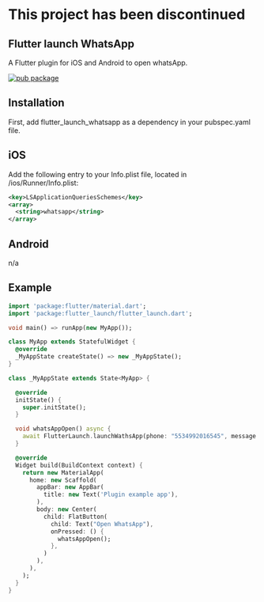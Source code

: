 # This project has been discontinued


## Flutter launch WhatsApp

A Flutter plugin for iOS and Android to open whatsApp.

[![pub package](https://img.shields.io/badge/pub-0.2.0-blue.svg)](https://pub.dartlang.org/packages/flutter_launch)

## Installation

First, add flutter_launch_whatsapp as a dependency in your pubspec.yaml file.

## iOS

Add the following entry to your Info.plist file, located in <project root>/ios/Runner/Info.plist:

````xml
<key>LSApplicationQueriesSchemes</key>
<array>
  <string>whatsapp</string>
</array>
````

## Android

n/a

## Example

````dart
import 'package:flutter/material.dart';
import 'package:flutter_launch/flutter_launch.dart';

void main() => runApp(new MyApp());

class MyApp extends StatefulWidget {
  @override
  _MyAppState createState() => new _MyAppState();
}

class _MyAppState extends State<MyApp> {

  @override
  initState() {
    super.initState();
  }

  void whatsAppOpen() async {
    await FlutterLaunch.launchWathsApp(phone: "5534992016545", message: "Hello");
  }

  @override
  Widget build(BuildContext context) {
    return new MaterialApp(
      home: new Scaffold(
        appBar: new AppBar(
          title: new Text('Plugin example app'),
        ),
        body: new Center(
          child: FlatButton(
            child: Text("Open WhatsApp"),
            onPressed: () {
              whatsAppOpen();
            },
          )
        ),
      ),
    );
  }
}

````
